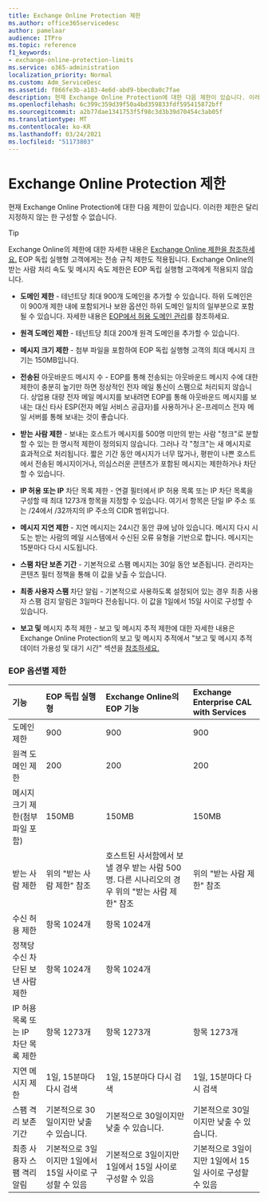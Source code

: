 ```yaml
---
title: Exchange Online Protection 제한
ms.author: office365servicedesc
author: pamelaar
audience: ITPro
ms.topic: reference
f1_keywords:
- exchange-online-protection-limits
ms.service: o365-administration
localization_priority: Normal
ms.custom: Adm_ServiceDesc
ms.assetid: f866fe3b-a183-4e6d-abd9-bbec0a0c7fae
description: 현재 Exchange Online Protection에 대한 다음 제한이 있습니다. 이러한 제한은 달리 지정하지 않는 한 구성할 수 없습니다.
ms.openlocfilehash: 6c399c359d39f50a4bd359833fdf595415872bff
ms.sourcegitcommit: a2b77dae1341753f5f98c3d3b39d70454c3ab05f
ms.translationtype: MT
ms.contentlocale: ko-KR
ms.lasthandoff: 03/24/2021
ms.locfileid: "51173803"
---
```

# <a name="exchange-online-protection-limits"></a>Exchange Online Protection 제한

현재 Exchange Online Protection에 대한 다음 제한이 있습니다. 이러한 제한은 달리 지정하지 않는 한 구성할 수 없습니다. 
  
> [!TIP]
> Exchange Online의 제한에 대한 자세한 내용은 [Exchange Online 제한을 참조하세요.](../exchange-online-service-description/exchange-online-limits.md) EOP 독립 실행형 고객에게는 전송 규칙 제한도 적용됩니다. Exchange Online의 받는 사람 처리 속도 및 메시지 속도 제한은 EOP 독립 실행형 고객에게 적용되지 않습니다. 
  
- **도메인 제한** - 테넌트당 최대 900개 도메인을 추가할 수 있습니다. 하위 도메인은 이 900개 제한 내에 포함되거나 보완 옵션인 하위 도메인 일치의 일부분으로 포함될 수 있습니다. 자세한 내용은 [EOP에서 허용 도메인 관리](/microsoft-365/security/office-365-security/exchange-online-protection-overview)를 참조하세요.

- **원격 도메인 제한** - 테넌트당 최대 200개 원격 도메인을 추가할 수 있습니다.
    
- **메시지 크기 제한** - 첨부 파일을 포함하여 EOP 독립 실행형 고객의 최대 메시지 크기는 150MB입니다. 
    
- **전송된** 아웃바운드 메시지 수 - EOP를 통해 전송되는 아웃바운드 메시지 수에 대한 제한이 충분히 높기만 하면 정상적인 전자 메일 통신이 스팸으로 처리되지 않습니다. 상업용 대량 전자 메일 메시지를 보내려면 EOP를 통해 아웃바운드 메시지를 보내는 대신 타사 ESP(전자 메일 서비스 공급자)를 사용하거나 온-프레미스 전자 메일 서버를 통해 보내는 것이 좋습니다. 
    
- **받는 사람 제한** - 보내는 호스트가 메시지를 500명 미만의 받는 사람 "청크"로 분할할 수 있는 한 명시적 제한이 정의되지 않습니다. 그러나 각 "청크"는 새 메시지로 효과적으로 처리됩니다. 짧은 기간 동안 메시지가 너무 많거나, 평판이 나쁜 호스트에서 전송된 메시지이거나, 의심스러운 콘텐츠가 포함된 메시지는 제한하거나 차단할 수 있습니다. 
    
- **IP 허용 또는 IP** 차단 목록 제한 - 연결 필터에서 IP 허용 목록 또는 IP 차단 목록을 구성할 때 최대 1273개 항목을 지정할 수 있습니다. 여기서 항목은 단일 IP 주소 또는 /24에서 /32까지의 IP 주소의 CIDR 범위입니다. 
    
- **메시지 지연 제한** - 지연 메시지는 24시간 동안 큐에 남아 있습니다. 메시지 다시 시도는 받는 사람의 메일 시스템에서 수신된 오류 유형을 기반으로 합니다. 메시지는 15분마다 다시 시도됩니다. 
    
- **스팸 차단 보존 기간** - 기본적으로 스팸 메시지는 30일 동안 보존됩니다. 관리자는 콘텐츠 필터 정책을 통해 이 값을 낮출 수 있습니다. 
    
- **최종 사용자 스팸** 차단 알림 - 기본적으로 사용하도록 설정되어 있는 경우 최종 사용자 스팸 검지 알림은 3일마다 전송됩니다. 이 값을 1일에서 15일 사이로 구성할 수 있습니다. 
    
- **보고 및** 메시지 추적 제한 - 보고 및 메시지 추적 제한에 대한 자세한 내용은 Exchange Online Protection의 보고 및 메시지 추적에서 "보고 및 메시지 추적 데이터 가용성 및 대기 시간" 섹션을 [참조하세요.](/microsoft-365/security/office-365-security/reporting-and-message-trace-in-exchange-online-protection)
    
### <a name="limits-across-eop-options"></a>EOP 옵션별 제한

| 기능 | EOP 독립 실행형 | Exchange Online의 EOP 기능 | Exchange Enterprise CAL with Services |
|:-----|:-----|:-----|:-----|
|도메인 제한  <br/> |900  <br/> |900  <br/> |900  <br/> |
|원격 도메인 제한  <br/> |200  <br/> |200  <br/> |200  <br/> |
|메시지 크기 제한(첨부 파일 포함)  <br/> |150MB  <br/> |150MB  <br/> |150MB  <br/> |
|받는 사람 제한  <br/> |위의 "받는 사람 제한" 참조  <br/> |호스트된 사서함에서 보낼 경우 받는 사람 500명. 다른 시나리오의 경우 위의 "받는 사람 제한" 참조  <br/> |위의 "받는 사람 제한" 참조  <br/> |
|수신 허용 제한  <br/> |항목 1024개  <br/> |항목 1024개  <br/> ||
|정책당 수신 차단된 보낸 사람 제한  <br/> |항목 1024개  <br/> |항목 1024개  <br/> ||
|IP 허용 목록 또는 IP 차단 목록 제한  <br/> |항목 1273개  <br/> |항목 1273개  <br/> |항목 1273개  <br/> |
|지연 메시지 제한  <br/> |1일, 15분마다 다시 검색  <br/> |1일, 15분마다 다시 검색  <br/> |1일, 15분마다 다시 검색  <br/> |
|스팸 격리 보존 기간  <br/> |기본적으로 30일이지만 낮출 수 있습니다.  <br/> |기본적으로 30일이지만 낮출 수 있습니다.  <br/> |기본적으로 30일이지만 낮출 수 있습니다.  <br/> |
|최종 사용자 스팸 격리 알림  <br/> |기본적으로 3일이지만 1일에서 15일 사이로 구성할 수 있음  <br/> |기본적으로 3일이지만 1일에서 15일 사이로 구성할 수 있음  <br/> |기본적으로 3일이지만 1일에서 15일 사이로 구성할 수 있음  <br/> |
